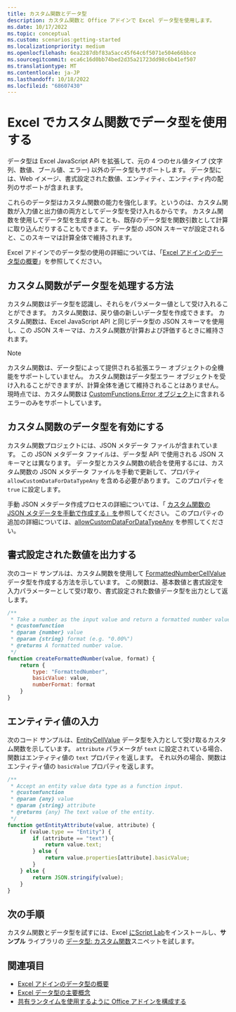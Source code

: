 ```yaml
---
title: カスタム関数とデータ型
description: カスタム関数と Office アドインで Excel データ型を使用します。
ms.date: 10/17/2022
ms.topic: conceptual
ms.custom: scenarios:getting-started
ms.localizationpriority: medium
ms.openlocfilehash: 6ea2287dbf83a5acc45f64c6f5071e504e66bbce
ms.sourcegitcommit: eca6c16d0bb74bed2d35a21723dd98c6b41ef507
ms.translationtype: MT
ms.contentlocale: ja-JP
ms.lasthandoff: 10/18/2022
ms.locfileid: "68607430"
---
```

# <a name="use-data-types-with-custom-functions-in-excel"></a>Excel でカスタム関数でデータ型を使用する

データ型は Excel JavaScript API を拡張して、元の 4 つのセル値タイプ (文字列、数値、ブール値、エラー) 以外のデータ型もサポートします。 データ型には、Web イメージ、書式設定された数値、エンティティ、エンティティ内の配列のサポートが含まれます。

これらのデータ型はカスタム関数の能力を強化します。というのは、カスタム関数が入力値と出力値の両方としてデータ型を受け入れるからです。 カスタム関数を使用してデータ型を生成することも、既存のデータ型を関数引数として計算に取り込んだりすることもできます。 データ型の JSON スキーマが設定されると、このスキーマは計算全体で維持されます。

Excel アドインでのデータ型の使用の詳細については、「[Excel アドインのデータ型の概要](excel-data-types-overview.md)」を参照してください。

## <a name="how-custom-functions-handle-data-types"></a>カスタム関数がデータ型を処理する方法

カスタム関数はデータ型を認識し、それらをパラメーター値として受け入れることができます。 カスタム関数は、戻り値の新しいデータ型を作成できます。 カスタム関数は、Excel JavaScript API と同じデータ型の JSON スキーマを使用し、この JSON スキーマは、カスタム関数が計算および評価するときに維持されます。

> [!NOTE]
> カスタム関数は、データ型によって提供される拡張エラー オブジェクトの全機能をサポートしていません。 カスタム関数はデータ型エラー オブジェクトを受け入れることができますが、計算全体を通じて維持されることはありません。 現時点では、カスタム関数は [CustomFunctions.Error オブジェクト](custom-functions-errors.md)に含まれるエラーのみをサポートしています。

## <a name="enable-data-types-for-custom-functions"></a>カスタム関数のデータ型を有効にする

カスタム関数プロジェクトには、JSON メタデータ ファイルが含まれています。 この JSON メタデータ ファイルは、データ型 API で使用される JSON スキーマとは異なります。 データ型とカスタム関数の統合を使用するには、カスタム関数の JSON メタデータ ファイルを手動で更新して、プロパティ `allowCustomDataForDataTypeAny` を含める必要があります。 このプロパティを `true` に設定します。

手動 JSON メタデータ作成プロセスの詳細については、「 [カスタム関数の JSON メタデータを手動で作成する」を](custom-functions-json.md)参照してください。 このプロパティの追加の詳細については、[allowCustomDataForDataTypeAny](custom-functions-json.md#allowcustomdatafordatatypeany) を参照してください。

## <a name="output-a-formatted-number-value"></a>書式設定された数値を出力する

次のコード サンプルは、カスタム関数を使用して [FormattedNumberCellValue](/javascript/api/excel/excel.formattednumbercellvalue) データ型を作成する方法を示しています。 この関数は、基本数値と書式設定を入力パラメーターとして受け取り、書式設定された数値データ型を出力として返します。

```js
/**
 * Take a number as the input value and return a formatted number value as the output.
 * @customfunction
 * @param {number} value
 * @param {string} format (e.g. "0.00%")
 * @returns A formatted number value.
 */
function createFormattedNumber(value, format) {
    return {
        type: "FormattedNumber",
        basicValue: value,
        numberFormat: format
    }
}
```

## <a name="input-an-entity-value"></a>エンティティ値の入力

次のコード サンプルは、[EntityCellValue](/javascript/api/excel/excel.entitycellvalue) データ型を入力として受け取るカスタム関数を示しています。 `attribute` パラメータが `text` に設定されている場合、関数はエンティティ値の `text` プロパティを返します。 それ以外の場合、関数はエンティティ値の `basicValue` プロパティを返します。

```js
/**
 * Accept an entity value data type as a function input.
 * @customfunction
 * @param {any} value
 * @param {string} attribute
 * @returns {any} The text value of the entity.
 */
function getEntityAttribute(value, attribute) {
    if (value.type == "Entity") {
        if (attribute == "text") {
            return value.text;
        } else {
            return value.properties[attribute].basicValue;
        }
    } else {
        return JSON.stringify(value);
    }
}
```

## <a name="next-steps"></a>次の手順

カスタム関数とデータ型を試すには、Excel [にScript Lab](../overview/explore-with-script-lab.md)をインストールし、**サンプル** ライブラリの [データ型: カスタム関数](https://github.com/OfficeDev/office-js-snippets/blob/prod/samples/excel/16-custom-functions/data-types-custom-functions.yaml)スニペットを試します。

## <a name="see-also"></a>関連項目

* [Excel アドインのデータ型の概要](excel-data-types-overview.md)
* [Excel データ型の主要概念](excel-data-types-concepts.md)
* [共有ランタイムを使用するように Office アドインを構成する](../develop/configure-your-add-in-to-use-a-shared-runtime.md)
